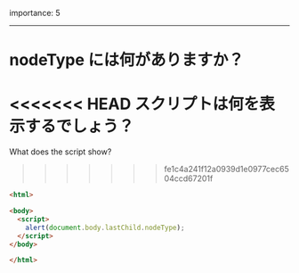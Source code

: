 importance: 5

---

# nodeType には何がありますか？

<<<<<<< HEAD
スクリプトは何を表示するでしょう？
=======
What does the script show?
>>>>>>> fe1c4a241f12a0939d1e0977cec6504ccd67201f

```html
<html>

<body>
  <script>
    alert(document.body.lastChild.nodeType);
  </script>
</body>

</html>
```
